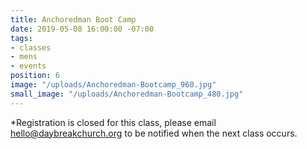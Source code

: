 ```yaml
---
title: Anchoredman Boot Camp
date: 2019-05-08 16:00:00 -07:00
tags:
- classes
- mens
- events
position: 6
image: "/uploads/Anchoredman-Bootcamp_960.jpg"
small_image: "/uploads/Anchoredman-Bootcamp_480.jpg"
---
```


*Registration is closed for this class, please email [hello@daybreakchurch.org](hello@daybreakchurch.org) to be notified when the next class occurs.
